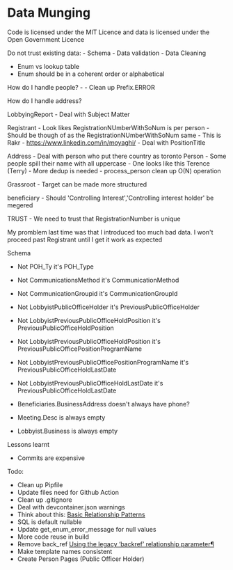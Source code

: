 # Data Munging

Code is licensed under the MIT Licence and data is licensed under the Open Government Licence

Do not trust existing data:
    - Schema
    - Data validation
    - Data Cleaning

- Enum vs lookup table
- Enum should be in a coherent order or alphabetical


How do I handle people?
    - 
    - Clean up Prefix.ERROR

How do I handle address?

LobbyingReport
    - Deal with Subject Matter

Registrant
    - Look likes RegistrationNUmberWithSoNum is per person
    - Should be though of as the RegistrationNUmberWithSoNum same
    - This is Rakr
        - https://www.linkedin.com/in/moyaghi/
    - Deal with PositionTitle
    
Address 
    - Deal with person who put there country as toronto
Person
    - Some people spill their name with all uppercase 
    - One looks like this Terence (Terry)
    - More dedup is needed
    - process_person clean up O(N) operation

Grassroot
    - Target can be made more structured

beneficiary
    - Should 'Controlling Interest','Controlling interest holder' be megered
    
TRUST
    - We need to trust that RegistrationNumber is unique

My promblem last time was that I introduced too much bad data. I won't proceed past  Registrant until I get it work as expected

Schema
- Not POH_Ty it's POH_Type
- Not CommunicationsMethod it's CommunicationMethod
- Not CommunicationGroupid it's CommunicationGroupId
- Not LobbyistPublicOfficeHolder it's PreviousPublicOfficeHolder
- Not LobbyistPreviousPublicOfficeHoldPosition it's PreviousPublicOfficeHoldPosition
- Not LobbyistPreviousPublicOfficeHoldPosition it's PreviousPublicOfficePositionProgramName
- Not LobbyistPreviousPublicOfficePositionProgramName it's PreviousPublicOfficeHoldLastDate
- Not LobbyistPreviousPublicOfficeHoldLastDate it's PreviousPublicOfficeHoldLastDate
- Beneficiaries.BusinessAddress doesn't always have phone?

- Meeting.Desc is always empty
- Lobbyist.Business is always empty

Lessons learnt
- Commits are expensive

Todo:
- Clean up Pipfile
- Update files need for Github Action
- Clean up .gitignore
- Deal with devcontainer.json warnings
- Think about this: [Basic Relationship Patterns](https://docs.sqlalchemy.org/en/20/orm/basic_relationships.html)
- SQL is default nullable
- Update get_enum_error_message for null values
- More code reuse in build
- Remove back_ref [Using the legacy ‘backref’ relationship parameter¶](https://docs.sqlalchemy.org/en/20/orm/backref.html)
- Make template names consistent 
- Create Person Pages (Public Officer Holder)


